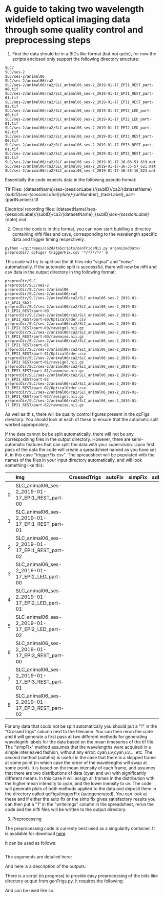 # A guide to taking two wavelength widefield optical imaging data through some quality control and preprocessing steps


    
1) First the data should be in a BIDs like format (but not quite), for now the scripts enclosed only support the following directory structure:

```
SLC/
SLC/ses-2
SLC/ses-2/animal06
SLC/ses-2/animal06/ca2
SLC/ses-2/animal06/ca2/SLC_animal06_ses-2_2019-01-17_EPI1_REST_part-00.tif
SLC/ses-2/animal06/ca2/SLC_animal06_ses-2_2019-01-17_EPI1_REST_part-01.tif
SLC/ses-2/animal06/ca2/SLC_animal06_ses-2_2019-01-17_EPI1_REST_part-02.tif
SLC/ses-2/animal06/ca2/SLC_animal06_ses-2_2019-01-17_EPI2_LED_part-00.tif
SLC/ses-2/animal06/ca2/SLC_animal06_ses-2_2019-01-17_EPI2_LED_part-01.tif
SLC/ses-2/animal06/ca2/SLC_animal06_ses-2_2019-01-17_EPI2_LED_part-02.tif
SLC/ses-2/animal06/ca2/SLC_animal06_ses-2_2019-01-17_EPI3_REST_part-00.tif
SLC/ses-2/animal06/ca2/SLC_animal06_ses-2_2019-01-17_EPI3_REST_part-01.tif
SLC/ses-2/animal06/ca2/SLC_animal06_ses-2_2019-01-17_EPI3_REST_part-02.tif
SLC/ses-2/animal06/ca2/SLC_animal06_ses-2_2019-01-17-16-06-51_619.mat
SLC/ses-2/animal06/ca2/SLC_animal06_ses-2_2019-01-17-16-35-57_621.mat
SLC/ses-2/animal06/ca2/SLC_animal06_ses-2_2019-01-17-16-58-16_623.mat

```

Essentially the code expects data in the following pseudo format:

Tif Files: {datasetName}/ses-{sessionLabel}/{subID}/ca2/{datasetName}_{subID}_ses-{sessionLabel}_{date}_{runNumber}_{taskLabel}_part-{partNumber}.tif

Electrical recording files: {datasetName}/ses-{sessionLabel}/{subID}/ca2/{datasetName}_{subID}_ses-{sessionLabel}_{date}.mat


2) Once the code is in this format, you can now start buidling a directoy containing nifti files and csvs, corresponding to the wavelength specific data and trigger timing respectively.

```
python ~/gitrepos/ca2dataScripts/genTrigsNii.py organizedData/ preprocDir/ qcFigs/ triggerFix.csv '*/*/*/*/' 0

```

This code wil try to split out the tif files into "signal" and "noise" automatically. If the automatic split is successful, there will now be nifti and csv data in the output directory in thg following format: 

```
preprocDir/SLC
preprocDir/SLC/ses-2
preprocDir/SLC/ses-2/animal06
preprocDir/SLC/ses-2/animal06/ca2
preprocDir/SLC/ses-2/animal06/ca2/SLC_animal06_ses-2_2019-01-17_EPI1_REST
preprocDir/SLC/ses-2/animal06/ca2/SLC_animal06_ses-2_2019-01-17_EPI1_REST/part-00
preprocDir/SLC/ses-2/animal06/ca2/SLC_animal06_ses-2_2019-01-17_EPI1_REST/part-00/OpticalOrder.csv
preprocDir/SLC/ses-2/animal06/ca2/SLC_animal06_ses-2_2019-01-17_EPI1_REST/part-00/rawsignl.nii.gz
preprocDir/SLC/ses-2/animal06/ca2/SLC_animal06_ses-2_2019-01-17_EPI1_REST/part-00/rawnoise.nii.gz
preprocDir/SLC/ses-2/animal06/ca2/SLC_animal06_ses-2_2019-01-17_EPI1_REST/part-01
preprocDir/SLC/ses-2/animal06/ca2/SLC_animal06_ses-2_2019-01-17_EPI1_REST/part-01/OpticalOrder.csv
preprocDir/SLC/ses-2/animal06/ca2/SLC_animal06_ses-2_2019-01-17_EPI1_REST/part-01/rawsignl.nii.gz
preprocDir/SLC/ses-2/animal06/ca2/SLC_animal06_ses-2_2019-01-17_EPI1_REST/part-01/rawnoise.nii.gz
preprocDir/SLC/ses-2/animal06/ca2/SLC_animal06_ses-2_2019-01-17_EPI1_REST/part-02
preprocDir/SLC/ses-2/animal06/ca2/SLC_animal06_ses-2_2019-01-17_EPI1_REST/part-02/OpticalOrder.csv
preprocDir/SLC/ses-2/animal06/ca2/SLC_animal06_ses-2_2019-01-17_EPI1_REST/part-02/rawsignl.nii.gz
preprocDir/SLC/ses-2/animal06/ca2/SLC_animal06_ses-2_2019-01-17_EPI1_REST/part-02/rawnoise.nii.gz
```

As well as this, there will be quality control figures present in the qcFigs directory. You should look at each of these to ensure that the automatic split worked appropriately. 

If the data cannot be be split automatically, there will not be any correspodning files in the output directory. However, there are semi-automatic features that can split the data
with your supervision. Upon first pass of the data the code will create a spreadsheet named as you have set it, in this case "triggerFix.csv". The spreadsheet will be populated with the names of the files in your input directory automatically, and will look something like this:

|    | Img                                             |   CrossedTrigs |   autoFix |   simpFix |   sdFlag |   sdVal |   writeImgs |   manualOverwrite |   splitMethod |   dbscanEps |
|---:|:------------------------------------------------|---------------:|----------:|----------:|---------:|--------:|------------:|------------------:|--------------:|------------:|
|  0 | SLC_animal06_ses-2_2019-01-17_EPI1_REST_part-00 |                |           |           |          |         |             |                   |               |             |
|  1 | SLC_animal06_ses-2_2019-01-17_EPI1_REST_part-01 |                |           |           |          |         |             |                   |               |             |
|  2 | SLC_animal06_ses-2_2019-01-17_EPI1_REST_part-02 |                |           |           |          |         |             |                   |               |             |
|  3 | SLC_animal06_ses-2_2019-01-17_EPI2_LED_part-00  |                |           |           |          |         |             |                   |               |             |
|  4 | SLC_animal06_ses-2_2019-01-17_EPI2_LED_part-01  |                |           |           |          |         |             |                   |               |             |
|  5 | SLC_animal06_ses-2_2019-01-17_EPI2_LED_part-02  |                |           |           |          |         |             |                   |               |             |
|  6 | SLC_animal06_ses-2_2019-01-17_EPI3_REST_part-00 |                |           |           |          |         |             |                   |               |             |
|  7 | SLC_animal06_ses-2_2019-01-17_EPI3_REST_part-01 |                |           |           |          |         |             |                   |               |             |
|  8 | SLC_animal06_ses-2_2019-01-17_EPI3_REST_part-02 |                |           |           |          |         |             |                   |               |             |


For any data that could not be split automatically you should put a "1" in the "CrossedTrigs" column next to the filename. You can then rerun the code and it will generate a first pass at two different methods for generating wavelegnth labels for the data based on the mean timeseries of the tif file. The "simpFix" method assumes that the wavelengths were acquired in a simple interleaved fashion, without any error: cyan,uv,cyan,uv.... etc. The second method (autoFix) is useful in the case that there is a skipped frame at some point (in which case the order of the wavelengths will swap at some point). It is based on the mean intensity of each frame, and assumes that there are two distributions of data (cyan and uv) with significantly different means. In this case it will assign all frames in the distribution with the higher mean intensity to cyan, and the lower inensity to uv. The code will generate plots of both methods applied to the data and deposit them in the directory called qcFigs/triggerFIx (autogenerated). You can look at these and if either the auto fix or the simp fix gives satisfactory results you can then put a "1" in the "writeImgs" column in the spreadsheet, rerun the code and the nifti files will be written to the output directory.



3) Preprocessing

The preprocessing code is currenty best used as a singularity container. It is available for download [here]() 

It can be used as follows:

```

```

The arguments are detailed here:



And here is a description of the outputs:


There is a script (in progress) to provide easy preprocessing of the bids like directory output from genTrigs.py. It requires the following:



And can be used like so:
```

```


